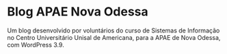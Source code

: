 Blog APAE Nova Odessa
====================

Um blog desenvolvido por voluntários do curso de Sistemas de Informação no Centro Universitário Unisal de Americana, para a APAE de Nova Odessa, com WordPress 3.9.
